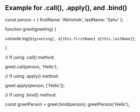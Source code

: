 ## Example for .call(), .apply(), and .bind()

const person = {
           	firstName: 'Abhishek',
           	lastName: 'Sahu'
   	};


function greet(greeting) {

  console.log(`${greeting}, ${this.firstName} ${this.lastName}`);
  
}

// If using .call() method:

greet.call(person, 'Hello');


// If using .apply() method:

greet.apply(person, ['Hello']);


// If using .bind() method:

const greetPerson = greet.bind(person);
greetPerson('Hello');

